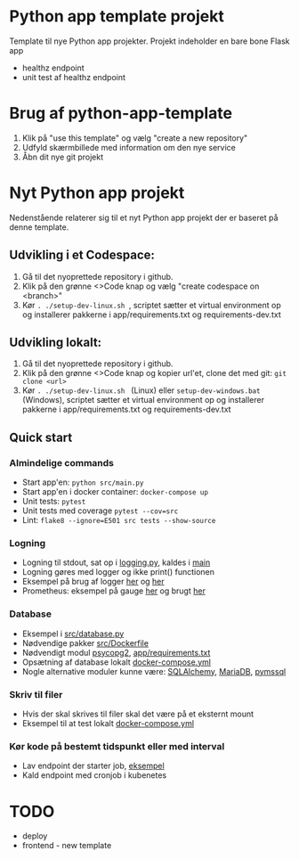 # Python app template projekt
Template til nye Python app projekter.
Projekt indeholder en bare bone Flask app
* healthz endpoint
* unit test af healthz endpoint

# Brug af python-app-template
1. Klik på "use this template" og vælg "create a new repository"
2. Udfyld skærmbillede med information om den nye service
3. Åbn dit nye git projekt

# Nyt Python app projekt
Nedenstående relaterer sig til et nyt Python app projekt der er baseret på denne template.

## Udvikling i et Codespace:
1. Gå til det nyoprettede repository i github.
2. Klik på den grønne <>Code knap og vælg "create codespace on \<branch>"
3. Kør ```. ./setup-dev-linux.sh ```, scriptet sætter et virtual environment op og installerer pakkerne i app/requirements.txt og requirements-dev.txt

## Udvikling lokalt:
1. Gå til det nyoprettede repository i github.
2. Klik på den grønne <>Code knap og kopier url'et, clone det med git: ```git clone <url>```
3. Kør ```. ./setup-dev-linux.sh ``` (Linux) eller ```setup-dev-windows.bat``` (Windows), scriptet sætter et virtual environment op og installerer pakkerne i app/requirements.txt og requirements-dev.txt

## Quick start

### Almindelige commands
* Start app'en:  ```python src/main.py```
* Start app'en i docker container: ```docker-compose up```
* Unit tests: ```pytest```
* Unit tests med coverage ```pytest --cov=src```
* Lint: ```flake8 --ignore=E501 src tests --show-source```

### Logning
* Logning til stdout, sat op i [logging.py](/src/utils/logging.py#L12), kaldes i [main](/src/main.py#L35)
* Logning gøres med logger og ikke print() functionen
* Eksempel på brug af logger [her](/src/background_job.py) og [her](/src/database.py)
* Prometheus: eksempel på gauge [her](/src/utils/logging.py#L9) og brugt [her](/src/main.py#L16)

### Database
* Eksempel i [src/database.py](/src/database.py)
* Nødvendige pakker [src/Dockerfile](/src/Dockerfile#L13)
* Nødvendigt modul  [psycopg2](https://pypi.org/project/psycopg2/), [app/requirements.txt](/src/requirements.txt#L5)
* Opsætning af database lokalt [docker-compose.yml](/docker-compose.yml#L22)
* Nogle alternative moduler kunne være: [SQLAlchemy](https://www.sqlalchemy.org/), [MariaDB](https://pypi.org/project/mariadb/), [pymssql](https://pypi.org/project/pymssql/)

### Skriv til filer
* Hvis der skal skrives til filer skal det være på et eksternt mount
* Eksempel til at test lokalt [docker-compose.yml](/docker-compose.yml#L18)

### Kør kode på bestemt tidspunkt eller med interval
* Lav endpoint der starter job, [eksempel](/src/main.py#L18)
* Kald endpoint med cronjob i kubenetes

# TODO
* deploy
* frontend - new template
